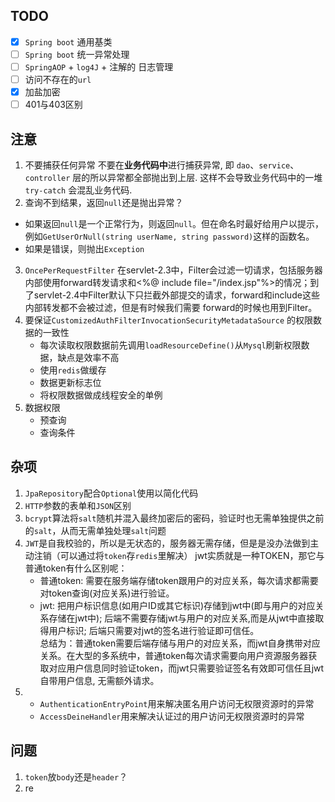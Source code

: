 ## TODO
 - [x] `Spring boot` 通用基类
 - [ ] `Spring boot` 统一异常处理 
 - [ ] `SpringAOP` + `log4J` + 注解的 日志管理
 - [ ] 访问不存在的`url`
 - [x] 加盐加密
 - [ ] 401与403区别
## 注意
1. 不要捕获任何异常
不要在**业务代码中**进行捕获异常, 即 `dao`、`service`、`controller` 层的所以异常都全部抛出到上层. 这样不会导致业务代码中的一堆  `try-catch`  会混乱业务代码.
2.  查询不到结果，返回`null`还是抛出异常？
- 如果返回`null`是一个正常行为，则返回`null`。但在命名时最好给用户以提示，例如`GetUserOrNull(string userName, string password)`这样的函数名。
- 如果是错误，则抛出`Exception`
3. `OncePerRequestFilter`
在servlet-2.3中，Filter会过滤一切请求，包括服务器内部使用forward转发请求和<%@ include file="/index.jsp"%>的情况；到了servlet-2.4中Filter默认下只拦截外部提交的请求，forward和include这些内部转发都不会被过滤，但是有时候我们需要 forward的时候也用到Filter。
4. 要保证`CustomizedAuthFilterInvocationSecurityMetadataSource` 的权限数据的一致性
	- 每次读取权限数据前先调用`loadResourceDefine()`从`Mysql`刷新权限数据，缺点是效率不高
	- 使用`redis`做缓存
	- 数据更新标志位
	- 将权限数据做成线程安全的单例
5. 数据权限
	- 预查询
	- 查询条件

## 杂项
1. `JpaRepository`配合`Optional`使用以简化代码
2. `HTTP`参数的表单和`JSON`区别
3. `bcrypt`算法将`salt`随机并混入最终加密后的密码，验证时也无需单独提供之前的`salt`，从而无需单独处理`salt`问题
4. `JWT`是自我校验的，所以是无状态的，服务器无需存储，但是是没办法做到主动注销（可以通过将`token`存`redis`里解决）
jwt实质就是一种TOKEN，那它与普通token有什么区别呢：  
	- 普通token: 需要在服务端存储token跟用户的对应关系，每次请求都需要对token查询(对应关系)进行验证。  
	- jwt: 把用户标识信息(如用户ID或其它标识)存储到jwt中(即与用户的对应关系存储在jwt中); 后端不需要存储jwt与用户的对应关系,而是从jwt中直接取得用户标识; 后端只需要对jwt的签名进行验证即可信任。  
总结为：普通token需要后端存储与用户的对应关系，而jwt自身携带对应关系。在大型的多系统中，普通token每次请求需要向用户资源服务器获取对应用户信息同时验证token，而jwt只需要验证签名有效即可信任且jwt自带用户信息, 无需额外请求。
5. 
	- `AuthenticationEntryPoint`用来解决匿名用户访问无权限资源时的异常
	- `AccessDeineHandler`用来解决认证过的用户访问无权限资源时的异常
## 问题
1. `token`放`body`还是`header`？
2. re

<!--stackedit_data:
eyJoaXN0b3J5IjpbMTAzODc2MTg4MywyNjIyMjE0NzAsMTExNz
g3NDI4MywxMzkyNjYxNzcyLDIwMzc5NzkyMzQsMTU3MTgwMjk5
OCwzNDMxNzg4MTEsLTE0Mzc3MjE2MDEsLTE4NTUzNDQwMiwtOT
U1MDg1ODUyLC0xNjc2MDc2Njc4LC0xNzA0MTIyMDEsLTc1ODg1
NDQ4NywtMTYyOTcyMjc2OCwyMDQ0NTkxODA2LC0xMjI0MjIwNj
E2LC0xMzUyMjA3NDc4LC0xNTk0MjQ5MDgxLC02NjEwMTM3ODks
NzQ3MzA2Mjg5XX0=
-->